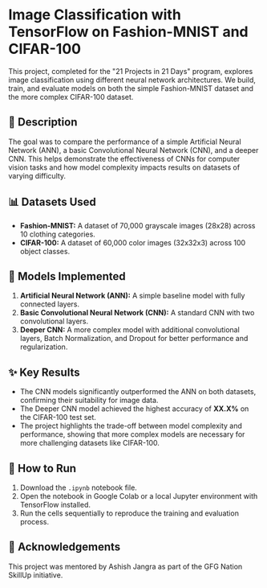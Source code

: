 # Image Classification with TensorFlow on Fashion-MNIST and CIFAR-100

This project, completed for the "21 Projects in 21 Days" program, explores image classification using different neural network architectures. We build, train, and evaluate models on both the simple Fashion-MNIST dataset and the more complex CIFAR-100 dataset.

## 📜 Description
The goal was to compare the performance of a simple Artificial Neural Network (ANN), a basic Convolutional Neural Network (CNN), and a deeper CNN. This helps demonstrate the effectiveness of CNNs for computer vision tasks and how model complexity impacts results on datasets of varying difficulty.

## 📊 Datasets Used
* **Fashion-MNIST:** A dataset of 70,000 grayscale images (28x28) across 10 clothing categories.
* **CIFAR-100:** A dataset of 60,000 color images (32x32x3) across 100 object classes.

## 🧠 Models Implemented
1.  **Artificial Neural Network (ANN):** A simple baseline model with fully connected layers.
2.  **Basic Convolutional Neural Network (CNN):** A standard CNN with two convolutional layers.
3.  **Deeper CNN:** A more complex model with additional convolutional layers, Batch Normalization, and Dropout for better performance and regularization.

## ✨ Key Results
* The CNN models significantly outperformed the ANN on both datasets, confirming their suitability for image data.
* The Deeper CNN model achieved the highest accuracy of **XX.X%** on the CIFAR-100 test set.
* The project highlights the trade-off between model complexity and performance, showing that more complex models are necessary for more challenging datasets like CIFAR-100.



## 🚀 How to Run
1.  Download the `.ipynb` notebook file.
2.  Open the notebook in Google Colab or a local Jupyter environment with TensorFlow installed.
3.  Run the cells sequentially to reproduce the training and evaluation process.

## 🙏 Acknowledgements
This project was mentored by Ashish Jangra as part of the GFG Nation SkillUp initiative.

